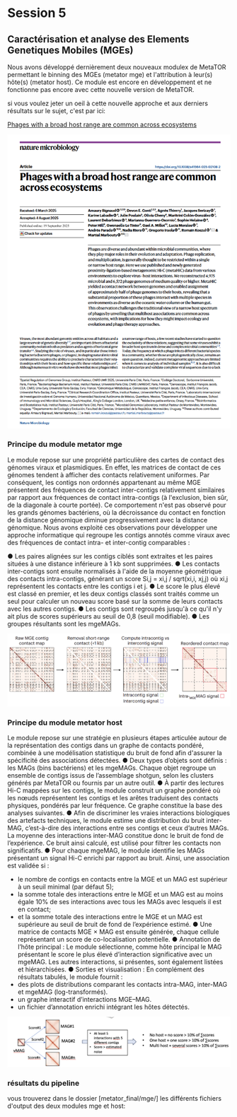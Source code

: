 # Session 5


## Caractérisation et analyse des Elements Genetiques Mobiles (MGEs)

Nous avons développé dernièrement deux nouveaux modulex de MetaTOR permettant le binning des MGEs (metator mge) et l'attribution à leur(s) hôte(s) (metator host).
Ce module est encore en développement et ne fonctionne pas encore avec cette nouvelle version de MetaTOR.

si vous voulez jeter un oeil à cette nouvelle approche et aux derniers résultats sur le sujet, c'est par ici:

[Phages with a broad host range are common across ecosystems](https://pasteur.hal.science/pasteur-05269627v1)

![paper_mge](docs/images/paper_mge.png)


### Principe du module metator mge 

Le module repose sur une propriété particulière des cartes de contact des génomes viraux et plasmidiques. En effet, les matrices de contact de ces génomes tendent à afficher des contacts relativement uniformes. Par conséquent, les contigs non ordonnés appartenant au même MGE présentent des fréquences de contact inter-contigs relativement similaires par rapport aux fréquences de contact intra-contigs (à l'exclusion, bien sûr, de la diagonale à courte portée). Ce comportement n'est pas observé pour les grands génomes bactériens, où la décroissance du contact en fonction de la distance génomique diminue progressivement avec la distance génomique. Nous avons exploité ces observations pour développer une approche informatique qui regroupe les contigs annotés comme viraux avec des fréquences de contact intra- et inter-contig comparables :

●	Les paires alignées sur les contigs ciblés sont extraites et les paires situées à une distance inférieure à 1 kb sont supprimées.
●	Les contacts inter-contigs sont ensuite normalisés à l'aide de la moyenne géométrique des contacts intra-contigs, générant un score Si,j = xi,j / sqrt(xi,i, xj,j) où xi,j représentent les contacts entre les contigs i et j.
●	Le score le plus élevé est classé en premier, et les deux contigs classés sont traités comme un seul pour calculer un nouveau score basé sur la somme de leurs contacts avec les autres contigs.
●	Les contigs sont regroupés jusqu'à ce qu'il n'y ait plus de scores supérieurs au seuil de 0,8 (seuil modifiable). 
●	Les groupes résultants sont les mgeMAGs.


![module_mge](docs/images/module_mge.png)


### Principe du module metator host

Le module repose sur une stratégie en plusieurs étapes articulée autour de la représentation des contigs dans un graphe de contacts pondéré, combinée à une modélisation statistique du bruit de fond afin d'assurer la spécificité des associations détectées.
●	Deux types d’objets sont définis : les MAGs (bins bactériens) et les mgeMAGs. Chaque objet regroupe un ensemble de contigs issus de l’assemblage shotgun, selon les clusters générés par MetaTOR ou fournis par un autre outil.
●	À partir des lectures Hi-C mappées sur les contigs, le module construit un graphe pondéré où les nœuds représentent les contigs et les arêtes traduisent des contacts physiques, pondérés par leur fréquence. Ce graphe constitue la base des analyses suivantes.
●	Afin de discriminer les vraies interactions biologiques des artefacts techniques, le module estime une distribution du bruit inter-MAG, c’est-à-dire des interactions entre ses contigs et ceux d’autres MAGs. La moyenne des interactions inter-MAG constitue donc le bruit de fond de l’expérience. Ce bruit ainsi calculé, est utilisé pour filtrer les contacts non significatifs.
●	Pour chaque mgeMAG, le module identifie les MAGs présentant un signal Hi-C enrichi par rapport au bruit. Ainsi, une association est validée si :
-	le nombre de  contigs en  contacts entre la MGE et un MAG est supérieur à un seuil minimal (par défaut 5);
-	la somme totale des interactions entre le MGE et un MAG est au moins égale 10% de ses interactions avec tous les MAGs avec lesquels il est en contact;
-	et la somme totale des interactions entre le MGE et un MAG est supérieure  au seuil de bruit de fond de l’expérience estimé.
●	Une matrice de contacts MGE × MAG est ensuite générée, chaque cellule représentant un score de co-localisation potentielle.
●	Annotation de l’hôte principal : Le module sélectionne, comme hôte principal le MAG présentant le score le plus élevé d’interaction significative avec un mgeMAG. Les autres interactions, si présentes, sont également listées et hiérarchisées.
●	Sorties et visualisation : En complément des résultats tabulés, le module fournit :
-	des plots de distributions comparant les contacts intra-MAG, inter-MAG et mgeMAG (log-transformés).
-	un graphe interactif d’interactions MGE–MAG.
-	un fichier d’annotation enrichi intégrant les hôtes détectés.

![module_host](docs/images/module_host.png)

### résultats du pipeline

vous trouverez dans le dossier [metator_final/mge/] les différents fichiers d'output des deux modules mge et host:


